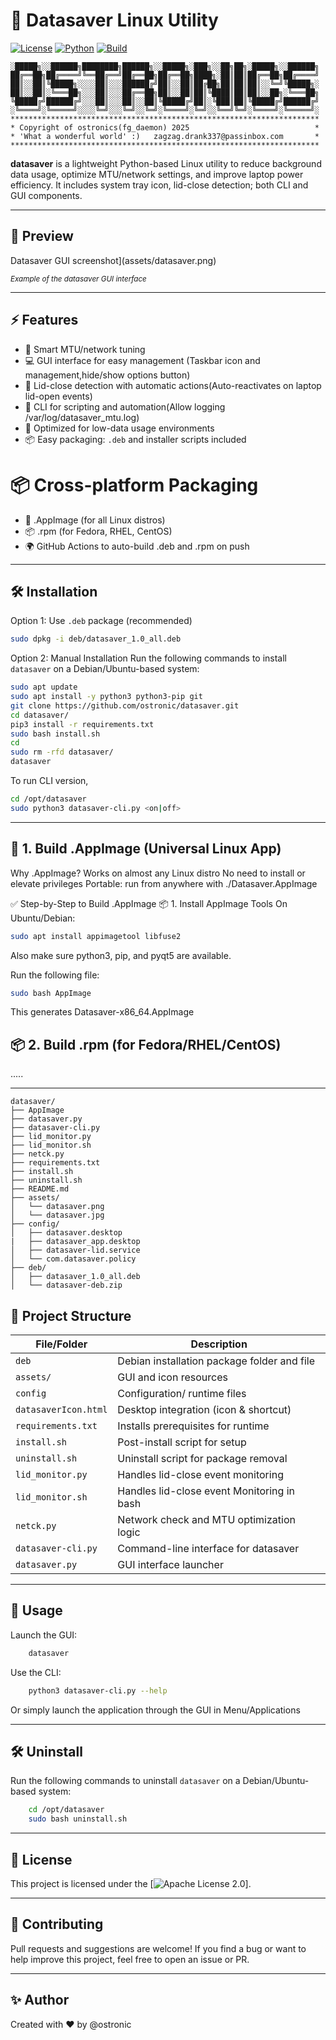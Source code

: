 # 📶 Datasaver Linux Utility

[![License](https://img.shields.io/badge/License-Apache%202.0-blue.svg)](LICENSE)
[![Python](https://img.shields.io/badge/Python-3.x-blue.svg)](https://www.python.org/)
[![Build](https://img.shields.io/github/actions/workflow/status/ostronic/datasaver/python-app.yml?label=build)](https://github.com/ostronic/datasaver/actions)

    ░█████╗░░██████╗████████╗██████╗░░█████╗░███╗░░██╗██╗░█████╗░░██████╗
    ██╔══██╗██╔════╝╚══██╔══╝██╔══██╗██╔══██╗████╗░██║██║██╔══██╗██╔════╝
    ██║░░██║╚█████╗░░░░██║░░░██████╔╝██║░░██║██╔██╗██║██║██║░░╚═╝╚█████╗░
    ██║░░██║░╚═══██╗░░░██║░░░██╔══██╗██║░░██║██║╚████║██║██║░░██╗░╚═══██╗
    ╚█████╔╝██████╔╝░░░██║░░░██║░░██║╚█████╔╝██║░╚███║██║╚█████╔╝██████╔╝
    ░╚════╝░╚═════╝░░░░╚═╝░░░╚═╝░░╚═╝░╚════╝░╚═╝░░╚══╝╚═╝░╚════╝░╚═════╝░
    *********************************************************************
    * Copyright of ostronics(fg_daemon) 2025                            *
    * 'What a wonderful world' :)   zagzag.drank337@passinbox.com       *
    *********************************************************************

**datasaver** is a lightweight Python-based Linux utility to reduce background data usage, optimize MTU/network settings, and improve laptop power efficiency. It includes system tray icon, lid-close detection; both CLI and GUI components.

---

## 📸 Preview

Datasaver GUI screenshot](assets/datasaver.png)

<sub>_Example of the datasaver GUI interface_</sub>

---

## ⚡ Features

- 🧠 Smart MTU/network tuning
- 💻 GUI interface for easy management (Taskbar icon and management,hide/show options button)
- 🔌 Lid-close detection with automatic actions(Auto-reactivates on laptop lid-open events)
- 🔧 CLI for scripting and automation(Allow logging /var/log/datasaver_mtu.log)
- 📡 Optimized for low-data usage environments
- 📦 Easy packaging: `.deb` and installer scripts included

# 📦 Cross-platform Packaging

- 🧊 .AppImage (for all Linux distros)
- 📦 .rpm (for Fedora, RHEL, CentOS)
- 🌍 GitHub Actions to auto-build .deb and .rpm on push

---

## 🛠️ Installation

Option 1:    Use `.deb` package (recommended)
```bash
sudo dpkg -i deb/datasaver_1.0_all.deb
```

Option 2:    Manual Installation
Run the following commands to install `datasaver` on a Debian/Ubuntu-based system:

```bash
sudo apt update
sudo apt install -y python3 python3-pip git
git clone https://github.com/ostronic/datasaver.git
cd datasaver/
pip3 install -r requirements.txt
sudo bash install.sh
cd
sudo rm -rfd datasaver/
datasaver
```
To run CLI version,
```bash
cd /opt/datasaver
sudo python3 datasaver-cli.py <on|off>
```
---

## 🧊 1. Build .AppImage (Universal Linux App)
Why .AppImage?
Works on almost any Linux distro
No need to install or elevate privileges
Portable: run from anywhere with ./Datasaver.AppImage

✅ Step-by-Step to Build .AppImage
📦 1. Install AppImage Tools
On Ubuntu/Debian:

```bash
sudo apt install appimagetool libfuse2
```
Also make sure python3, pip, and pyqt5 are available.

Run the following file:
```bash
sudo bash AppImage
```
This generates Datasaver-x86_64.AppImage

## 📦 2. Build .rpm (for Fedora/RHEL/CentOS)
.....

---

```dir
datasaver/
├── AppImage
├── datasaver.py
├── datasaver-cli.py
├── lid_monitor.py
├── lid_monitor.sh
├── netck.py
├── requirements.txt
├── install.sh
├── uninstall.sh
├── README.md
├── assets/
│   └── datasaver.png
│   └── datasaver.jpg
├── config/
│   ├── datasaver.desktop
|   ├── datasaver_app.desktop
│   ├── datasaver-lid.service
│   └── com.datasaver.policy
├── deb/
│   ├── datasaver_1.0_all.deb
│   └── datasaver-deb.zip
```
## 📂 Project Structure
| File/Folder          | Description                                  |
| -------------------- | ---------------------------------------------|
| `deb`                | Debian installation package folder and file  |
| `assets/`            | GUI and icon resources                       |
| `config`             | Configuration/ runtime files                 |
| `datasaverIcon.html` | Desktop integration (icon & shortcut)        |
| `requirements.txt`   | Installs prerequisites for runtime           |
| `install.sh`         | Post-install script for setup                |
| `uninstall.sh`       | Uninstall script for package removal         |
| `lid_monitor.py`     | Handles lid-close event monitoring           |
| `lid_monitor.sh`     | Handles lid-close event Monitoring in bash   |
| `netck.py`           | Network check and MTU optimization logic     |
| `datasaver-cli.py`   | Command-line interface for datasaver         |
| `datasaver.py`       | GUI interface launcher                       |

---

## 🧪 Usage
Launch the GUI:

```bash
    datasaver
```
Use the CLI:

```bash
    python3 datasaver-cli.py --help
```

Or simply launch the application through the GUI in Menu/Applications

---

## 🛠️ Uninstall

Run the following commands to uninstall `datasaver` on a Debian/Ubuntu-based system:

```bash
    cd /opt/datasaver
    sudo bash uninstall.sh
```

---

## 🧾 License
This project is licensed under the [![Apache License 2.0](https://img.shields.io/badge/License-Apache%202.0-blue.svg)].

---

## 🙌 Contributing
Pull requests and suggestions are welcome! If you find a bug or want to help improve this project, feel free to open an issue or PR.

---

## ✨ Author
Created with ❤️ by @ostronic
